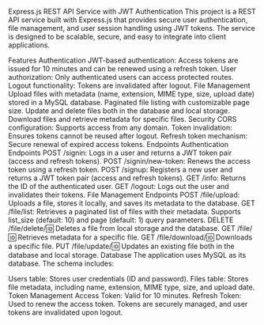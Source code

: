 Express.js REST API Service with JWT Authentication
This project is a REST API service built with Express.js that provides secure user authentication, file management, and user session handling using JWT tokens. The service is designed to be scalable, secure, and easy to integrate into client applications.

Features
Authentication
JWT-based authentication: Access tokens are issued for 10 minutes and can be renewed using a refresh token.
User authorization: Only authenticated users can access protected routes.
Logout functionality: Tokens are invalidated after logout.
File Management
Upload files with metadata (name, extension, MIME type, size, upload date) stored in a MySQL database.
Paginated file listing with customizable page size.
Update and delete files both in the database and local storage.
Download files and retrieve metadata for specific files.
Security
CORS configuration: Supports access from any domain.
Token invalidation: Ensures tokens cannot be reused after logout.
Refresh token mechanism: Secure renewal of expired access tokens.
Endpoints
Authentication Endpoints
POST /signin: Logs in a user and returns a JWT token pair (access and refresh tokens).
POST /signin/new-token: Renews the access token using a refresh token.
POST /signup: Registers a new user and returns a JWT token pair (access and refresh tokens).
GET /info: Returns the ID of the authenticated user.
GET /logout: Logs out the user and invalidates their tokens.
File Management Endpoints
POST /file/upload: Uploads a file, stores it locally, and saves its metadata to the database.
GET /file/list: Retrieves a paginated list of files with their metadata. Supports list_size (default: 10) and page (default: 1) query parameters.
DELETE /file/delete/:id: Deletes a file from local storage and the database.
GET /file/:id: Retrieves metadata for a specific file.
GET /file/download/:id: Downloads a specific file.
PUT /file/update/:id: Updates an existing file both in the database and local storage.
Database
The application uses MySQL as its database. The schema includes:

Users table: Stores user credentials (ID and password).
Files table: Stores file metadata, including name, extension, MIME type, size, and upload date.
Token Management
Access Token: Valid for 10 minutes.
Refresh Token: Used to renew the access token.
Tokens are securely managed, and user tokens are invalidated upon logout.
